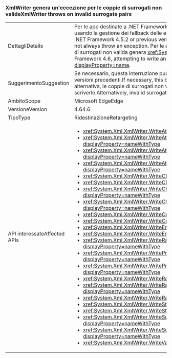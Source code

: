 ### <a name="xmlwriter-throws-on-invalid-surrogate-pairs"></a><span data-ttu-id="27ffa-101">XmlWriter genera un'eccezione per le coppie di surrogati non valide</span><span class="sxs-lookup"><span data-stu-id="27ffa-101">XmlWriter throws on invalid surrogate pairs</span></span>

|   |   |
|---|---|
|<span data-ttu-id="27ffa-102">Dettagli</span><span class="sxs-lookup"><span data-stu-id="27ffa-102">Details</span></span>|<span data-ttu-id="27ffa-103">Per le app destinate a .NET Framework 4.5.2 o a versioni precedenti, se si scrive una coppia di surrogati non valida usando la gestione dei fallback delle eccezioni, non viene sempre generata un'eccezione.</span><span class="sxs-lookup"><span data-stu-id="27ffa-103">For apps that target the .NET Framework 4.5.2 or previous versions, writing an invalid surrogate pair using exception fallback handling does not always throw an exception.</span></span> <span data-ttu-id="27ffa-104">Per le applicazioni destinate a .NET Framework 4.6, il tentativo di scrivere una coppia di surrogati non valida genera <xref:System.ArgumentException?displayProperty=name>.</span><span class="sxs-lookup"><span data-stu-id="27ffa-104">For apps that target the .NET Framework 4.6, attempting to write an invalid surrogate pair throws an <xref:System.ArgumentException?displayProperty=name>.</span></span>|
|<span data-ttu-id="27ffa-105">Suggerimento</span><span class="sxs-lookup"><span data-stu-id="27ffa-105">Suggestion</span></span>|<span data-ttu-id="27ffa-106">Se necessario, questa interruzione può essere evitata specificando come destinazione .NET Framework 4.5.2 o versioni precedenti.</span><span class="sxs-lookup"><span data-stu-id="27ffa-106">If necessary, this break can be avoided by targeting the .NET Framework 4.5.2 or earlier.</span></span> <span data-ttu-id="27ffa-107">In alternativa, le coppie di surrogati non valide possono essere pre-elaborate in un xml valido prima di scriverle.</span><span class="sxs-lookup"><span data-stu-id="27ffa-107">Alternatively, invalid surrogate pairs can be pre-processed into valid xml prior to writing them.</span></span>|
|<span data-ttu-id="27ffa-108">Ambito</span><span class="sxs-lookup"><span data-stu-id="27ffa-108">Scope</span></span>|<span data-ttu-id="27ffa-109">Microsoft Edge</span><span class="sxs-lookup"><span data-stu-id="27ffa-109">Edge</span></span>|
|<span data-ttu-id="27ffa-110">Versione</span><span class="sxs-lookup"><span data-stu-id="27ffa-110">Version</span></span>|<span data-ttu-id="27ffa-111">4.6</span><span class="sxs-lookup"><span data-stu-id="27ffa-111">4.6</span></span>|
|<span data-ttu-id="27ffa-112">Tipo</span><span class="sxs-lookup"><span data-stu-id="27ffa-112">Type</span></span>|<span data-ttu-id="27ffa-113">Ridestinazione</span><span class="sxs-lookup"><span data-stu-id="27ffa-113">Retargeting</span></span>|
|<span data-ttu-id="27ffa-114">API interessate</span><span class="sxs-lookup"><span data-stu-id="27ffa-114">Affected APIs</span></span>|<ul><li><xref:System.Xml.XmlWriter.WriteAttributeString(System.String,System.String)?displayProperty=nameWithType></li><li><xref:System.Xml.XmlWriter.WriteAttributeString(System.String,System.String,System.String)?displayProperty=nameWithType></li><li><xref:System.Xml.XmlWriter.WriteAttributeString(System.String,System.String,System.String,System.String)?displayProperty=nameWithType></li><li><xref:System.Xml.XmlWriter.WriteAttributeStringAsync(System.String,System.String,System.String,System.String)?displayProperty=nameWithType></li><li><xref:System.Xml.XmlWriter.WriteCData(System.String)?displayProperty=nameWithType></li><li><xref:System.Xml.XmlWriter.WriteCDataAsync(System.String)?displayProperty=nameWithType></li><li><xref:System.Xml.XmlWriter.WriteChars(System.Char[],System.Int32,System.Int32)?displayProperty=nameWithType></li><li><xref:System.Xml.XmlWriter.WriteCharsAsync(System.Char[],System.Int32,System.Int32)?displayProperty=nameWithType></li><li><xref:System.Xml.XmlWriter.WriteComment(System.String)?displayProperty=nameWithType></li><li><xref:System.Xml.XmlWriter.WriteCommentAsync(System.String)?displayProperty=nameWithType></li><li><xref:System.Xml.XmlWriter.WriteEntityRef(System.String)?displayProperty=nameWithType></li><li><xref:System.Xml.XmlWriter.WriteEntityRefAsync(System.String)?displayProperty=nameWithType></li><li><xref:System.Xml.XmlWriter.WriteRaw(System.Char[],System.Int32,System.Int32)?displayProperty=nameWithType></li><li><xref:System.Xml.XmlWriter.WriteProcessingInstruction(System.String,System.String)?displayProperty=nameWithType></li><li><xref:System.Xml.XmlWriter.WriteProcessingInstructionAsync(System.String,System.String)?displayProperty=nameWithType></li><li><xref:System.Xml.XmlWriter.WriteRaw(System.String)?displayProperty=nameWithType></li><li><xref:System.Xml.XmlWriter.WriteRawAsync(System.Char[],System.Int32,System.Int32)?displayProperty=nameWithType></li><li><xref:System.Xml.XmlWriter.WriteRawAsync(System.String)?displayProperty=nameWithType></li><li><xref:System.Xml.XmlWriter.WriteString(System.String)?displayProperty=nameWithType></li><li><xref:System.Xml.XmlWriter.WriteStringAsync(System.String)?displayProperty=nameWithType></li><li><xref:System.Xml.XmlWriter.WriteSurrogateCharEntity(System.Char,System.Char)?displayProperty=nameWithType></li><li><xref:System.Xml.XmlWriter.WriteSurrogateCharEntityAsync(System.Char,System.Char)?displayProperty=nameWithType></li><li><xref:System.Xml.XmlWriter.WriteValue(System.String)?displayProperty=nameWithType></li></ul>|


